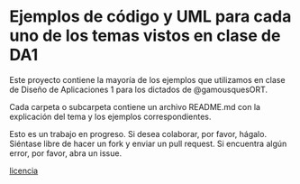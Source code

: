 # Ejemplos de código y UML para cada uno de los temas vistos en clase de DA1 #
Este proyecto contiene la mayoría de los ejemplos que utilizamos en clase de Diseño de Aplicaciones 1 para los dictados de @gamousquesORT.

Cada carpeta o subcarpeta contiene un archivo README.md con la explicación del tema y los ejemplos correspondientes.

Esto es un trabajo en progreso. Si desea colaborar, por favor, hágalo. Siéntase libre de hacer un fork y enviar un pull request.
Si encuentra algún error, por favor, abra un issue.

[licencia](LICENSE.md)

